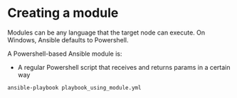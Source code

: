 # Creating a module
Modules can be any language that the target node can execute.
On Windows, Ansible defaults to Powershell.

A Powershell-based Ansible module is:
- A regular Powershell script that receives and returns params in a certain way

`ansible-playbook playbook_using_module.yml`